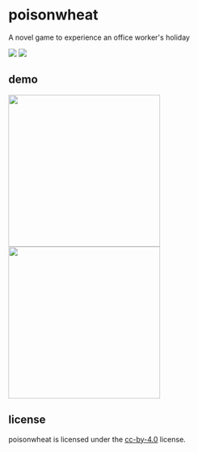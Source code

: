 poisonwheat
====

A novel game to experience an office worker's holiday

<img src="https://img.shields.io/badge/-unity-red.svg?logo=unity&style=plastic"> <img src="https://img.shields.io/badge/-excel-yellow.svg?logo=microsoft-excel&style=plastic">

## demo

<img height="300" src="https://fpiccdn.com/24545_2/w500/h0/mratio/ejpg/?20bec34219858e3a3ff5ba40da2528e3">  <img height="300" src="https://fpiccdn.com/24545_3/w500/h0/mratio/ejpg/?20bec34219858e3a3ff5ba40da2528e3">  

## license

poisonwheat is licensed under the [cc-by-4.0](https://creativecommons.org/licenses/by/4.0/deed.en) license.
